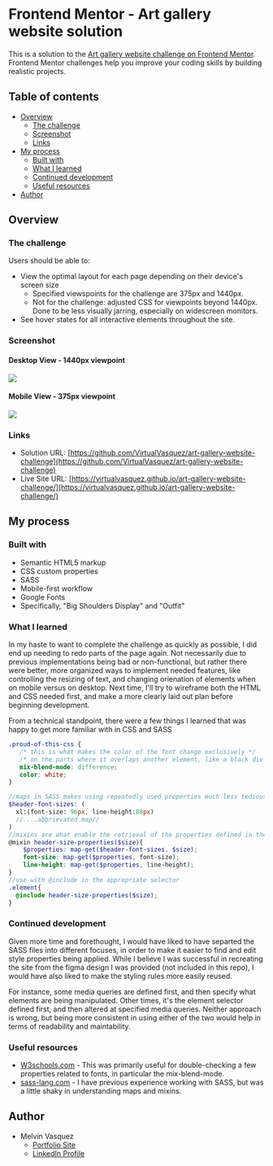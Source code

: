 # Frontend Mentor - Art gallery website solution

This is a solution to the [Art gallery website challenge on Frontend Mentor](https://www.frontendmentor.io/challenges/art-gallery-website-yVdrZlxyA). Frontend Mentor challenges help you improve your coding skills by building realistic projects. 

## Table of contents

- [Overview](#overview)
  - [The challenge](#the-challenge)
  - [Screenshot](#screenshot)
  - [Links](#links)
- [My process](#my-process)
  - [Built with](#built-with)
  - [What I learned](#what-i-learned)
  - [Continued development](#continued-development)
  - [Useful resources](#useful-resources)
- [Author](#author)



## Overview

### The challenge

Users should be able to:

- View the optimal layout for each page depending on their device's screen size
  - Specified viewspoints for the challenge are 375px and 1440px.
  - Not for the challenge: adjusted CSS for viewpoints beyond 1440px. Done to be less visually jarring, especially on widescreen monitors.
- See hover states for all interactive elements throughout the site.

### Screenshot

#### Desktop View - 1440px viewpoint

![](./assets/screenshots/1440px.png)

#### Mobile View - 375px viewpoint

![](./assets/screenshots/375px.png)

### Links

- Solution URL: [https://github.com/VirtualVasquez/art-gallery-website-challenge](https://github.com/VirtualVasquez/art-gallery-website-challenge)
- Live Site URL: [https://virtualvasquez.github.io/art-gallery-website-challenge/](https://virtualvasquez.github.io/art-gallery-website-challenge/)

## My process

### Built with

- Semantic HTML5 markup
- CSS custom properties
- SASS
- Mobile-first workflow
- Google Fonts
 - Specifically, "Big Shoulders Display" and "Outfit"

### What I learned

In my haste to want to complete the challenge as quickly as possible, I did end up needing to redo parts of the page again. Not necessarily due to previous implementations being bad or non-functional, but rather there were better, more organized ways to implement needed features, like controlling the resizing of text, and changing orienation of elements when on mobile versus on desktop. Next time, I'll try to wireframe both the HTML and CSS needed first, and make a more clearly laid out plan before beginning development.


From a technical standpoint, there were a few things I learned that was happy to get more familiar with in CSS and SASS

```css
.proud-of-this-css {
   /* this is what makes the color of the font change exclusively */
   /* on the parts where it overlaps another element, like a black div */
   mix-blend-mode: difference;
   color: white;
}
```
```scss
//maps in SASS makes using repeatedly used properties much less tedious
$header-font-sizes: (
  xl:(font-size: 96px, line-height:88px)
  // ...abbrievated map//
)
//mixins are what enable the retrieval of the properties defined in the map
@mixin header-size-properties($size){
    $properties: map-get($header-font-sizes, $size);
    font-size: map-get($properties, font-size);
    line-height: map-get($properties, line-height);
}
//use with @include in the appropriate selector
.element{
  @include header-size-properties($size);
}

```

### Continued development

Given more time and forethought, I would have liked to have separted the SASS files into different focuses, in order to make it easier to find and edit style properties being applied. While I believe I was successful in recreating the site from the figma design I was provided (not included in this repo), I would have also liked to make the styling rules more easily reused. 

For instance, some media queries are defined first, and then specify what elements are being manipulated. Other times, it's the element selector defined first, and then altered at specified media queries. Neither approach is wrong, but being more consistent in using either of the two would help in terms of readability and maintability.

### Useful resources

- [W3schools.com](https://www.w3schools.com/) - This was primarily useful for double-checking a few properties related to fonts, in particular the mix-blend-mode. 
- [sass-lang.com](https://sass-lang.com/documentation/at-rules/mixin/) - I have previous experience working with SASS, but was a little shaky in understanding maps and mixins.

## Author

- Melvin Vasquez 
  - [Portfolio Site](https://www.melvinvasquez.com)
  - [LinkedIn Profile](https://www.linkedin.com/in/melvin-vasquez)